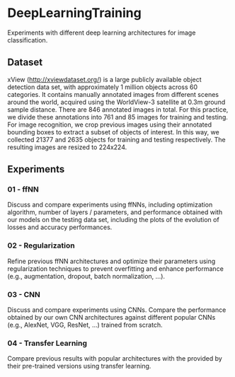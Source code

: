 # DeepLearningTraining
Experiments with different deep learning architectures for image classification.

## Dataset
xView (http://xviewdataset.org/) is a large publicly available object detection data set, with approximately 1
million objects across 60 categories. It contains manually annotated images from different scenes around the
world, acquired using the WorldView-3 satellite at 0.3m ground sample distance. There are 846 annotated
images in total. For this practice, we divide these annotations into 761 and 85 images for training and testing.
For image recognition, we crop previous images using their annotated bounding boxes to extract a subset of
objects of interest. In this way, we collected 21377 and 2635 objects for training and testing respectively. The
resulting images are resized to 224x224.

## Experiments
### 01 - ffNN 
Discuss and compare experiments using ffNNs, including optimization algorithm, number of layers /
parameters, and performance obtained with our models on the testing data set, including the plots
of the evolution of losses and accuracy performances.

### 02 - Regularization 
Refine previous ffNN architectures and optimize their parameters using regularization techniques to
prevent overfitting and enhance performance (e.g., augmentation, dropout, batch normalization, ...).

### 03 - CNN
Discuss and compare experiments using CNNs. Compare the performance obtained by
our own CNN architectures against different popular CNNs (e.g., AlexNet, VGG, ResNet, ...) trained
from scratch. 

### 04 - Transfer Learning
Compare previous results with popular architectures with the provided by their pre-trained versions
using transfer learning.
